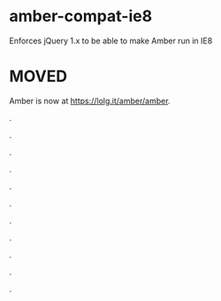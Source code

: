 # amber-compat-ie8
Enforces jQuery 1.x to be able to make Amber run in IE8

MOVED
====

Amber is now at https://lolg.it/amber/amber.

.

.

.

.

.

.

.

.

.

.

.

